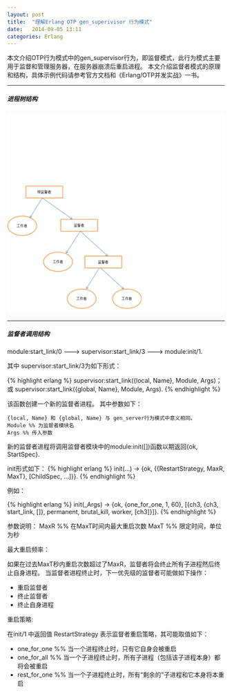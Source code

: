 ```yaml
---
layout: post
title:  "理解Erlang OTP gen_superivisor 行为模式"
date:   2014-09-05 13:11
categories: Erlang
---
```


本文介绍OTP行为模式中的gen_supervisor行为，即监督模式，此行为模式主要用于监督和管理服务器，在服务器崩溃后重启进程。 本文介绍监督者模式的原理和结构，具体示例代码请参考官方文档和《Erlang/OTP并发实战》一书。

_ _ _


##### 进程树结构 #####

<img src="/images/gen_supervisor.png" class="left" />


- - -




##### 监督者调用结构 #####

module:start_link/0  --->  supervisor:start_link/3  --->  module:init/1.

其中 supervisor:start_link/3为如下形式：

{% highlight erlang %}
supervisor:start_link({local, Name}, Module, Args)；
或
supervisor:start_link({global, Name}, Module, Args).
{% endhighlight %}

该函数创建一个新的监督者进程。
其中参数如下：

	{local, Name} 和 {global, Name} 与 gen_server行为模式中意义相同。
	Module %% 为监督者模块名
	Args %% 传入参数

新的监督者进程将调用监督者模块中的module:init([])函数以期返回{ok, StartSpec}. 

init形式如下：
{% highlight erlang %}
init(...) ->
	{ok, {{RestartStrategy, MaxR, MaxT}, [ChildSpec, ...]}}.
{% endhighlight %}

例如：

{% highlight erlang %}
init(_Args) ->
	{ok, {one_for_one, 1, 60}, [{ch3, {ch3, start_link, []},
	permanent, brutal_kill, worker, [ch3]}]}.
{% endhighlight %}

参数说明：
	MaxR %% 在MaxT时间内最大重启次数
	MaxT %% 限定时间，单位为秒

最大重启频率：

如果在过去MaxT秒内重启次数超过了MaxR，监督者将会终止所有子进程然后终止自身进程。
当监督者进程终止时，下一优先级的监督者可能做如下操作：
- 重启监督者
- 终止监督者
- 终止自身进程

重启策略:

在init/1 中返回值 RestartStrategy 表示监督者重启策略，其可能取值如下：
- one_for_one %% 当一个进程终止时，只有它自身会被重启
- one_for_all %% 当一个子进程终止时，所有子进程（包括该子进程本身）都将会被重启
- rest_for_one %% 当一个子进程终止时，所有“剩余的”子进程和它本身将本重启









